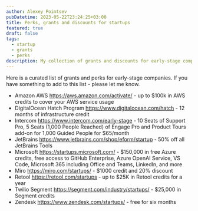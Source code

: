 ```yaml
---
author: Alexey Poimtsev
pubDatetime: 2023-05-22T23:24:25+03:00
title: Perks, grants and discounts for startups
featured: true
draft: false
tags:
  - startup
  - grants
  - perks
description: My collection of grants and discounts for early-stage companies
---
```


Here is a curated list of grants and perks for early-stage companies. If you have something to add to this list - please let me know.

- Amazon AWS https://aws.amazon.com/activate/ - up to $100k in AWS credits to cover your AWS service usage
- DigitalOcean Hatch Program https://www.digitalocean.com/hatch - 12 months of infrastructure credit
- Intercom https://www.intercom.com/early-stage - 10 Seats of Support Pro, 5 Seats (1,000 People Reached) of Engage Pro and Product Tours add-on for 1,000 Guided People for $65/month
- JetBrains https://www.jetbrains.com/shop/eform/startup - 50% off all JetBrains Tools
- Microsoft https://startups.microsoft.com/ - $150,000 in free Azure credits, free access to GitHub Enterprise, Azure OpenAI Service, VS Code, Microsoft 365 including Office and Teams, LinkedIn, and more
- Miro https://miro.com/startups/ - $1000 credit and 20% discount
- Retool https://retool.com/startups - up to $25K in Retool credits for a year
- Twilio Segment https://segment.com/industry/startups/ - $25,000 in Segment credits
- Zendesk https://www.zendesk.com/startups/ - free for six months
